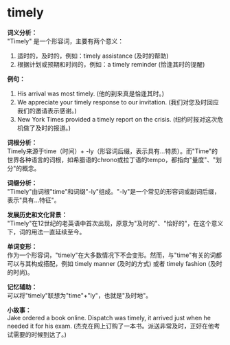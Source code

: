 # timely

**词义分析：**  
"Timely" 是一个形容词，主要有两个意义：

  

1.  适时的，及时的，例如：timely assistance (及时的帮助)
2.  根据计划或预期和时间的，例如：a timely reminder (恰逢其时的提醒)

  

**例句：**

  

1.  His arrival was most timely. (他的到来真是恰逢其时。)
2.  We appreciate your timely response to our invitation. (我们对您及时回应我们的邀请表示感谢。)
3.  New York Times provided a timely report on the crisis. (纽约时报对这次危机做了及时的报道。)

  

**词根分析：**  
Timely来源于time（时间）+ -ly（形容词后缀，表示具有…特质）。而"Time"的世界各种语言的词根，如希腊语的chrono或拉丁语的tempo，都指向"量度"、"划分"的概念。

  

**词缀分析：**  
"Timely"由词根"time"和词缀"-ly"组成。"-ly"是一个常见的形容词或副词后缀，表示"具有…特征"。

  

**发展历史和文化背景：**  
"Timely"在12世纪的老英语中首次出现，原意为"及时的"、"恰好的"，在这个意义下，词的用法一直延续至今。

  

**单词变形：**  
作为一个形容词，"timely"在大多数情况下不会变形。然而，与"time"有关的词都可以与其构成搭配，例如 timely manner (及时的方式) 或者 timely fashion (及时的时尚)。

  

**记忆辅助：**  
可以将"timely"联想为"time"+"ly"，也就是"及时地"。

  

**小故事：**  
Jake ordered a book online. Dispatch was timely, it arrived just when he needed it for his exam. (杰克在网上订购了一本书。派送非常及时，正好在他考试需要的时候到达了。)
